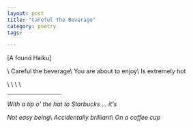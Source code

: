 ```yaml
---
layout: post
title: "Careful The Beverage"
category: poetry
tags:

---
```

[A found Haiku]

\\
Careful the beverage\\
You are about to enjoy\\
Is extremely hot

\\
\\
\\
\\
<hr width="25%">


*With a tip o' the hat to Starbucks ... it's*

*Not easy being*\\
*Accidentally brilliant*\\
*On a coffee cup*
